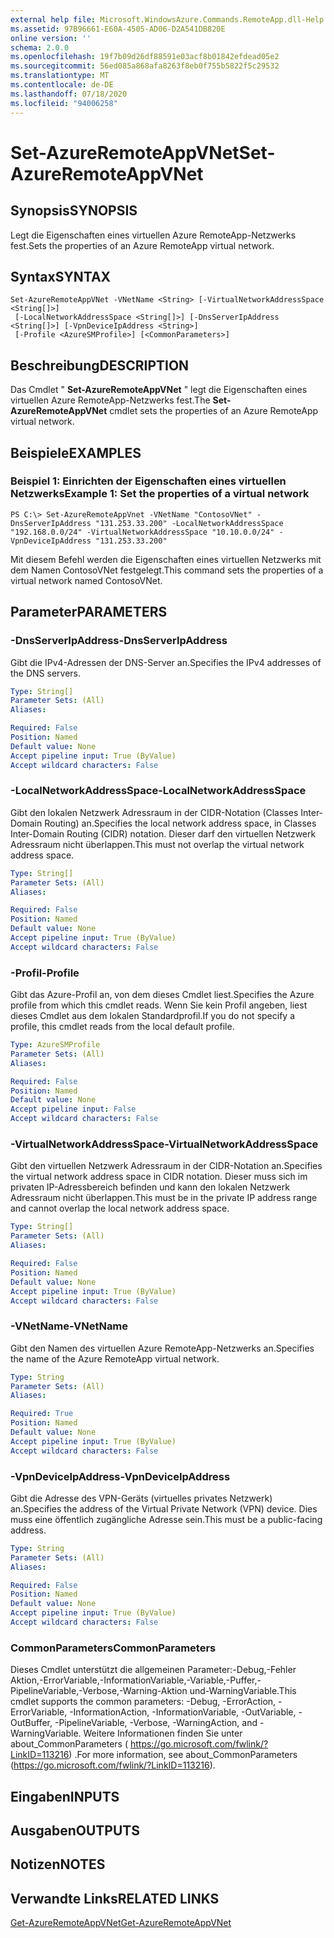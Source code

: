 ```yaml
---
external help file: Microsoft.WindowsAzure.Commands.RemoteApp.dll-Help.xml
ms.assetid: 97B96661-E60A-4505-AD06-D2A541DB820E
online version: ''
schema: 2.0.0
ms.openlocfilehash: 19f7b09d26df88591e03acf8b01842efdead05e2
ms.sourcegitcommit: 56ed085a868afa8263f8eb0f755b5822f5c29532
ms.translationtype: MT
ms.contentlocale: de-DE
ms.lasthandoff: 07/18/2020
ms.locfileid: "94006258"
---
```

# <span data-ttu-id="3d5d5-101">Set-AzureRemoteAppVNet</span><span class="sxs-lookup"><span data-stu-id="3d5d5-101">Set-AzureRemoteAppVNet</span></span>

## <span data-ttu-id="3d5d5-102">Synopsis</span><span class="sxs-lookup"><span data-stu-id="3d5d5-102">SYNOPSIS</span></span>
<span data-ttu-id="3d5d5-103">Legt die Eigenschaften eines virtuellen Azure RemoteApp-Netzwerks fest.</span><span class="sxs-lookup"><span data-stu-id="3d5d5-103">Sets the properties of an Azure RemoteApp virtual network.</span></span>

## <span data-ttu-id="3d5d5-104">Syntax</span><span class="sxs-lookup"><span data-stu-id="3d5d5-104">SYNTAX</span></span>

```
Set-AzureRemoteAppVNet -VNetName <String> [-VirtualNetworkAddressSpace <String[]>]
 [-LocalNetworkAddressSpace <String[]>] [-DnsServerIpAddress <String[]>] [-VpnDeviceIpAddress <String>]
 [-Profile <AzureSMProfile>] [<CommonParameters>]
```

## <span data-ttu-id="3d5d5-105">Beschreibung</span><span class="sxs-lookup"><span data-stu-id="3d5d5-105">DESCRIPTION</span></span>
<span data-ttu-id="3d5d5-106">Das Cmdlet " **Set-AzureRemoteAppVNet** " legt die Eigenschaften eines virtuellen Azure RemoteApp-Netzwerks fest.</span><span class="sxs-lookup"><span data-stu-id="3d5d5-106">The **Set-AzureRemoteAppVNet** cmdlet sets the properties of an Azure RemoteApp virtual network.</span></span>

## <span data-ttu-id="3d5d5-107">Beispiele</span><span class="sxs-lookup"><span data-stu-id="3d5d5-107">EXAMPLES</span></span>

### <span data-ttu-id="3d5d5-108">Beispiel 1: Einrichten der Eigenschaften eines virtuellen Netzwerks</span><span class="sxs-lookup"><span data-stu-id="3d5d5-108">Example 1: Set the properties of a virtual network</span></span>
```
PS C:\> Set-AzureRemoteAppVnet -VNetName "ContosoVNet" -DnsServerIpAddress "131.253.33.200" -LocalNetworkAddressSpace "192.168.0.0/24" -VirtualNetworkAddressSpace "10.10.0.0/24" -VpnDeviceIpAddress "131.253.33.200"
```

<span data-ttu-id="3d5d5-109">Mit diesem Befehl werden die Eigenschaften eines virtuellen Netzwerks mit dem Namen ContosoVNet festgelegt.</span><span class="sxs-lookup"><span data-stu-id="3d5d5-109">This command sets the properties of a virtual network named ContosoVNet.</span></span>

## <span data-ttu-id="3d5d5-110">Parameter</span><span class="sxs-lookup"><span data-stu-id="3d5d5-110">PARAMETERS</span></span>

### <span data-ttu-id="3d5d5-111">-DnsServerIpAddress</span><span class="sxs-lookup"><span data-stu-id="3d5d5-111">-DnsServerIpAddress</span></span>
<span data-ttu-id="3d5d5-112">Gibt die IPv4-Adressen der DNS-Server an.</span><span class="sxs-lookup"><span data-stu-id="3d5d5-112">Specifies the IPv4 addresses of the DNS servers.</span></span>

```yaml
Type: String[]
Parameter Sets: (All)
Aliases: 

Required: False
Position: Named
Default value: None
Accept pipeline input: True (ByValue)
Accept wildcard characters: False
```

### <span data-ttu-id="3d5d5-113">-LocalNetworkAddressSpace</span><span class="sxs-lookup"><span data-stu-id="3d5d5-113">-LocalNetworkAddressSpace</span></span>
<span data-ttu-id="3d5d5-114">Gibt den lokalen Netzwerk Adressraum in der CIDR-Notation (Classes Inter-Domain Routing) an.</span><span class="sxs-lookup"><span data-stu-id="3d5d5-114">Specifies the local network address space, in Classes Inter-Domain Routing (CIDR) notation.</span></span>
<span data-ttu-id="3d5d5-115">Dieser darf den virtuellen Netzwerk Adressraum nicht überlappen.</span><span class="sxs-lookup"><span data-stu-id="3d5d5-115">This must not overlap the virtual network address space.</span></span>

```yaml
Type: String[]
Parameter Sets: (All)
Aliases: 

Required: False
Position: Named
Default value: None
Accept pipeline input: True (ByValue)
Accept wildcard characters: False
```

### <span data-ttu-id="3d5d5-116">-Profil</span><span class="sxs-lookup"><span data-stu-id="3d5d5-116">-Profile</span></span>
<span data-ttu-id="3d5d5-117">Gibt das Azure-Profil an, von dem dieses Cmdlet liest.</span><span class="sxs-lookup"><span data-stu-id="3d5d5-117">Specifies the Azure profile from which this cmdlet reads.</span></span>
<span data-ttu-id="3d5d5-118">Wenn Sie kein Profil angeben, liest dieses Cmdlet aus dem lokalen Standardprofil.</span><span class="sxs-lookup"><span data-stu-id="3d5d5-118">If you do not specify a profile, this cmdlet reads from the local default profile.</span></span>

```yaml
Type: AzureSMProfile
Parameter Sets: (All)
Aliases: 

Required: False
Position: Named
Default value: None
Accept pipeline input: False
Accept wildcard characters: False
```

### <span data-ttu-id="3d5d5-119">-VirtualNetworkAddressSpace</span><span class="sxs-lookup"><span data-stu-id="3d5d5-119">-VirtualNetworkAddressSpace</span></span>
<span data-ttu-id="3d5d5-120">Gibt den virtuellen Netzwerk Adressraum in der CIDR-Notation an.</span><span class="sxs-lookup"><span data-stu-id="3d5d5-120">Specifies the virtual network address space in CIDR notation.</span></span>
<span data-ttu-id="3d5d5-121">Dieser muss sich im privaten IP-Adressbereich befinden und kann den lokalen Netzwerk Adressraum nicht überlappen.</span><span class="sxs-lookup"><span data-stu-id="3d5d5-121">This must be in the private IP address range and cannot overlap the local network address space.</span></span>

```yaml
Type: String[]
Parameter Sets: (All)
Aliases: 

Required: False
Position: Named
Default value: None
Accept pipeline input: True (ByValue)
Accept wildcard characters: False
```

### <span data-ttu-id="3d5d5-122">-VNetName</span><span class="sxs-lookup"><span data-stu-id="3d5d5-122">-VNetName</span></span>
<span data-ttu-id="3d5d5-123">Gibt den Namen des virtuellen Azure RemoteApp-Netzwerks an.</span><span class="sxs-lookup"><span data-stu-id="3d5d5-123">Specifies the name of the Azure RemoteApp virtual network.</span></span>

```yaml
Type: String
Parameter Sets: (All)
Aliases: 

Required: True
Position: Named
Default value: None
Accept pipeline input: True (ByValue)
Accept wildcard characters: False
```

### <span data-ttu-id="3d5d5-124">-VpnDeviceIpAddress</span><span class="sxs-lookup"><span data-stu-id="3d5d5-124">-VpnDeviceIpAddress</span></span>
<span data-ttu-id="3d5d5-125">Gibt die Adresse des VPN-Geräts (virtuelles privates Netzwerk) an.</span><span class="sxs-lookup"><span data-stu-id="3d5d5-125">Specifies the address of the Virtual Private Network (VPN) device.</span></span>
<span data-ttu-id="3d5d5-126">Dies muss eine öffentlich zugängliche Adresse sein.</span><span class="sxs-lookup"><span data-stu-id="3d5d5-126">This must be a public-facing address.</span></span>

```yaml
Type: String
Parameter Sets: (All)
Aliases: 

Required: False
Position: Named
Default value: None
Accept pipeline input: True (ByValue)
Accept wildcard characters: False
```

### <span data-ttu-id="3d5d5-127">CommonParameters</span><span class="sxs-lookup"><span data-stu-id="3d5d5-127">CommonParameters</span></span>
<span data-ttu-id="3d5d5-128">Dieses Cmdlet unterstützt die allgemeinen Parameter:-Debug,-Fehler Aktion,-ErrorVariable,-InformationVariable,-Variable,-Puffer,-PipelineVariable,-Verbose,-Warning-Aktion und-WarningVariable.</span><span class="sxs-lookup"><span data-stu-id="3d5d5-128">This cmdlet supports the common parameters: -Debug, -ErrorAction, -ErrorVariable, -InformationAction, -InformationVariable, -OutVariable, -OutBuffer, -PipelineVariable, -Verbose, -WarningAction, and -WarningVariable.</span></span> <span data-ttu-id="3d5d5-129">Weitere Informationen finden Sie unter about_CommonParameters ( https://go.microsoft.com/fwlink/?LinkID=113216) .</span><span class="sxs-lookup"><span data-stu-id="3d5d5-129">For more information, see about_CommonParameters (https://go.microsoft.com/fwlink/?LinkID=113216).</span></span>

## <span data-ttu-id="3d5d5-130">Eingaben</span><span class="sxs-lookup"><span data-stu-id="3d5d5-130">INPUTS</span></span>

## <span data-ttu-id="3d5d5-131">Ausgaben</span><span class="sxs-lookup"><span data-stu-id="3d5d5-131">OUTPUTS</span></span>

## <span data-ttu-id="3d5d5-132">Notizen</span><span class="sxs-lookup"><span data-stu-id="3d5d5-132">NOTES</span></span>

## <span data-ttu-id="3d5d5-133">Verwandte Links</span><span class="sxs-lookup"><span data-stu-id="3d5d5-133">RELATED LINKS</span></span>

[<span data-ttu-id="3d5d5-134">Get-AzureRemoteAppVNet</span><span class="sxs-lookup"><span data-stu-id="3d5d5-134">Get-AzureRemoteAppVNet</span></span>](./Get-AzureRemoteAppVNet.md)


